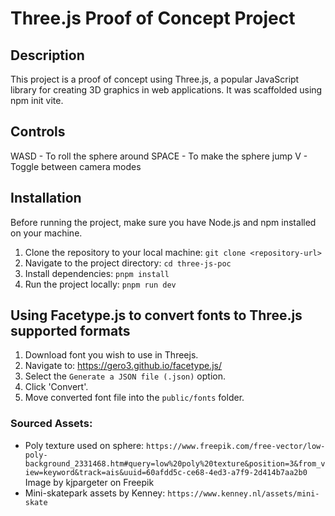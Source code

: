 
# Three.js Proof of Concept Project

## Description
This project is a proof of concept using Three.js, a popular JavaScript library for creating 3D graphics in web applications. It was scaffolded using npm init vite.

## Controls
 WASD - To roll the sphere around
 SPACE - To make the sphere jump
 V - Toggle between camera modes

## Installation
Before running the project, make sure you have Node.js and npm installed on your machine.

1. Clone the repository to your local machine: `git clone <repository-url>`
2. Navigate to the project directory: `cd three-js-poc`
3. Install dependencies: `pnpm install`
4. Run the project locally: `pnpm run dev`


## Using Facetype.js to convert fonts to Three.js supported formats
1. Download font you wish to use in Threejs.
2. Navigate to: https://gero3.github.io/facetype.js/
3. Select the `Generate a JSON file (.json)` option.
4. Click 'Convert'.
5. Move converted font file into the `public/fonts` folder.


### Sourced Assets:
- Poly texture used on sphere: `https://www.freepik.com/free-vector/low-poly-background_2331468.htm#query=low%20poly%20texture&position=3&from_view=keyword&track=ais&uuid=60afdd5c-ce68-4ed3-a7f9-2d414b7aa2b0` Image by kjpargeter on Freepik
- Mini-skatepark assets by Kenney: `https://www.kenney.nl/assets/mini-skate`